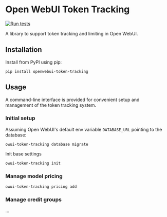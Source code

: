# Open WebUI Token Tracking

[![Run tests](https://github.com/dartmouth/openwebui-token-tracking/actions/workflows/pytest.yml/badge.svg)](https://github.com/dartmouth/openwebui-token-tracking/actions/workflows/pytest.yml)

A library to support token tracking and limiting in Open WebUI.


## Installation

Install from PyPI using pip:

```
pip install openwebui-token-tracking
```

## Usage

A command-line interface  is provided for convenient setup and management of the token tracking system.

### Initial setup


Assuming Open WebUI's default env variable `DATABASE_URL` pointing to the database:
```
owui-token-tracking database migrate
```

Init base settings

```
owui-token-tracking init
```


### Manage model pricing

```
owui-token-tracking pricing add
```

### Manage credit groups

...